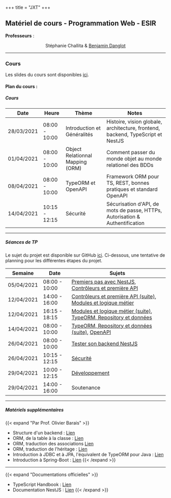 +++
title = "JXT"
+++

## Matériel de cours - Programmation Web - ESIR

**Professeurs** : 
<p style="text-align: center;">
    Stéphanie Challita &amp  <a href="https://danglotb.github.io/">Benjamin Danglot</a>
</p>

---

### Cours
				
Les slides du cours sont disponibles [ici](/jxt/WebServer-ESIR.pdf).

#### Plan du cours :

##### Cours

| Date | Heure | Thème | Notes |
| -------- | -------- | -------- | -------- |
| 28/03/2021 | 08:00 - 10:00 | Introduction et Généralités | Histoire, vision globale, architecture, frontend, backend, TypeScript et NestJS | 
| 01/04/2021 | 08:00 - 10:00 | Object Relationnal Mapping (ORM) | Comment passer du monde objet au monde relationel des BDDs | 
| 08/04/2021 | 08:00 - 10:00 | TypeORM et OpenAPI | Framework ORM pour TS, REST, bonnes pratiques et standard OpenAPI | 
| 14/04/2021 | 10:15 - 12:15 | Sécurité | Sécurisation d'API, de mots de passe, HTTPs, Autorisation & Authentification | 
			
---

##### Séances de TP

Le sujet du projet est disponible sur GitHub [ici](https://github.com/stephaniechallita/WebServer).
Ci-dessous, une tentative de planning pour les différentes étapes du projet.


| Semaine | Date | Sujets |
| -------- | -------- | -------- | 
| 05/04/2021 | 08:00 - 10:00 | [Premiers pas avec NestJS](https://github.com/stephaniechallita/WebServer/blob/master/premiers_pas_avec_nestjs.md), [Contrôleurs et première API](https://github.com/stephaniechallita/WebServer/blob/master/controleurs_et_premiere_api.md) |
| 12/04/2021 | 14:00 - 16:00 | [Contrôleurs et première API (suite)](https://github.com/stephaniechallita/WebServer/blob/master/controleurs_et_premiere_api.md), [Modules et logique métier](https://github.com/stephaniechallita/WebServer/blob/master/modules_et_logiques_metiers.md) |
| 12/04/2021 | 16:15 - 18:15 | [Modules et logique métier (suite)](https://github.com/stephaniechallita/WebServer/blob/master/modules_et_logiques_metiers.md), [TypeORM, Repository et données](https://github.com/stephaniechallita/WebServer/blob/master/typeorm_repository_et_donnees.md) |
| 14/04/2021 | 08:00 - 10:00 | [TypeORM, Repository et données (suite)](https://github.com/stephaniechallita/WebServer/blob/master/typeorm_repository_et_donnees.md), [OpenAPI](https://github.com/stephaniechallita/WebServer/blob/master/openapi.md) |
| 26/04/2021 | 08:00 - 10:00 | [Tester son backend NestJS](https://github.com/stephaniechallita/WebServer/blob/master/tester_son_backend_nestjs.md) |
| 26/04/2021 | 10:15 - 12:15 | [Sécurité](https://github.com/stephaniechallita/WebServer/blob/master/securite.md) |
| 29/04/2021 | 10:00 - 12:15 | [Développement](https://github.com/stephaniechallita/WebServer/blob/master/developpement.md) |
| 29/04/2021 | 14:00 - 16:00 | Soutenance |
							
---

##### Matériels supplémentaires
{{< expand "Par Prof. Olivier Barais" >}}
- Structure d'un backend : [Lien](https://drive.google.com/file/d/1An7uVO1d9Y8PHwnJlmN06uI9zU37ZNpw/preview)
- ORM, de la table à la classe : [Lien](https://drive.google.com/file/d/1RCpm0_t9VZhTvybn50EraboQwOvqUZBc/preview)
- ORM, traduction des associations [Lien](https://drive.google.com/file/d/1IzEzdN4ONL1InC5dPgYFVtzWcRU6qtvt/preview)
- ORM, traduction de l'héritage : [Lien](https://drive.google.com/file/d/1723vp3Mshcgpl8ByRZ6kM6mdh3oXsrST/preview)
- Introduction à JDBC et à JPA, l'équivalent de TypeORM pour Java : [Lien](https://drive.google.com/file/d/1mT-GPYhMcNmDZL_H0X_Xn9Orrjf4Md-a/preview)
- Introduction à Spring-Boot : [Lien](https://drive.google.com/file/d/1T7Vt8tOB4kR_Uf5WIMNWFGvU4LK-1tor/preview)
{{< /expand >}}

---

{{< expand "Documentations officielles" >}}
- TypeScript Handbook : [Lien](https://www.typescriptlang.org/docs/handbook/intro.html)
- Documentation NestJS : [Lien](https://docs.nestjs.com/)
{{< /expand >}}